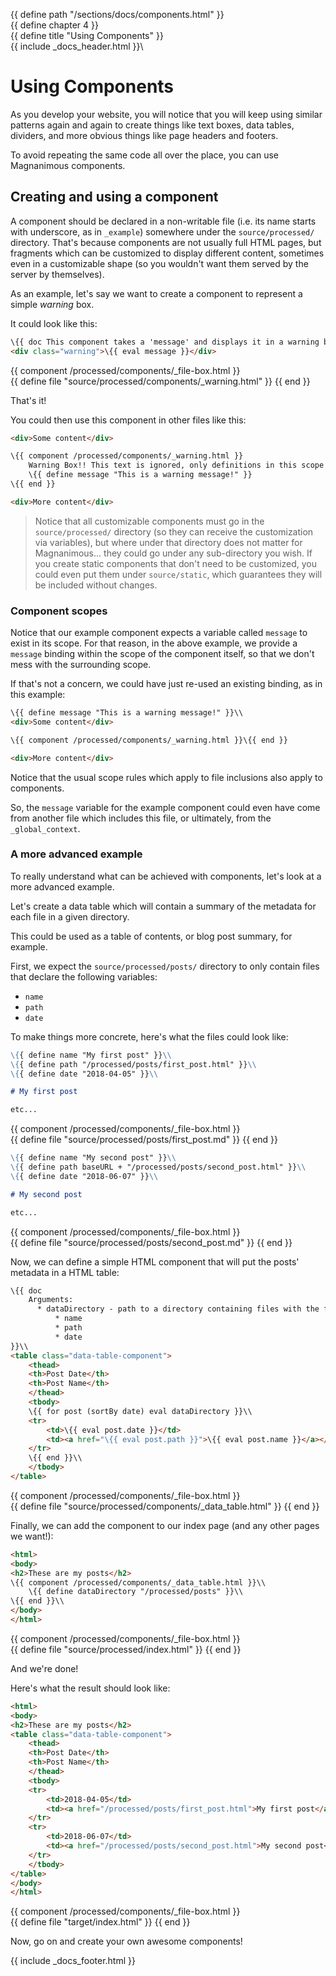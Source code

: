 {{ define path "/sections/docs/components.html" }}\
{{ define chapter 4 }}\
{{ define title "Using Components" }}\
{{ include _docs_header.html }}\

# Using Components

As you develop your website, you will notice that you will keep using similar patterns again and again
to create things like text boxes, data tables, dividers, and more obvious things like page headers and
footers.

To avoid repeating the same code all over the place, you can use Magnanimous components.

## Creating and using a component

A component should be declared in a non-writable file (i.e. its name starts with underscore, as in `_example`)
somewhere under the `source/processed/` directory. That's because components are not usually full HTML pages,
but fragments which can be customized to display different content, sometimes even in a customizable shape
(so you wouldn't want them served by the server by themselves).

As an example, let's say we want to create a component to represent a simple _warning_ box.

It could look like this:

```html
\{{ doc This component takes a 'message' and displays it in a warning box }}\\
<div class="warning">\{{ eval message }}</div>
```

{{ component /processed/components/_file-box.html }}\
    {{ define file "source/processed/components/_warning.html" }}
{{ end }}

That's it!

You could then use this component in other files like this:

```html
<div>Some content</div>

\{{ component /processed/components/_warning.html }}
    Warning Box!! This text is ignored, only definitions in this scope are evaluated.
    \{{ define message "This is a warning message!" }}
\{{ end }}

<div>More content</div>
```

> Notice that all customizable components must go in the `source/processed/` directory (so they can receive
  the customization via variables), but where under that directory does not matter for Magnanimous... they could
  go under any sub-directory you wish. If you create static components that don't need to be customized,
  you could even put them under `source/static`, which guarantees they will be included without changes.

### Component scopes

Notice that our example component expects a variable called `message` to exist in its scope. For that reason, 
in the above example, we provide a `message` binding within the scope of the component itself, so that we don't
mess with the surrounding scope.

If that's not a concern, we could have just re-used an existing binding, as in this example:

```html
\{{ define message "This is a warning message!" }}\\
<div>Some content</div>

\{{ component /processed/components/_warning.html }}\{{ end }}

<div>More content</div>
```

Notice that the usual scope rules which apply to file inclusions also apply to components.

So, the `message` variable for the example component could even have come from another file which includes this file,
or ultimately, from the `_global_context`.

### A more advanced example

To really understand what can be achieved with components, let's look at a more advanced example.

Let's create a data table which will contain a summary of the metadata for each file in a given directory.

This could be used as a table of contents, or blog post summary, for example.

First, we expect the `source/processed/posts/` directory to only contain files that declare the following variables:

* `name`
* `path`
* `date`

To make things more concrete, here's what the files could look like:

```markdown
\{{ define name "My first post" }}\\
\{{ define path "/processed/posts/first_post.html" }}\\
\{{ define date "2018-04-05" }}\\

# My first post

etc...
```

{{ component /processed/components/_file-box.html }}\
    {{ define file "source/processed/posts/first_post.md" }}
{{ end }}

```markdown
\{{ define name "My second post" }}\\
\{{ define path baseURL + "/processed/posts/second_post.html" }}\\
\{{ define date "2018-06-07" }}\\

# My second post

etc...
```

{{ component /processed/components/_file-box.html }}\
    {{ define file "source/processed/posts/second_post.md" }}
{{ end }}

Now, we can define a simple HTML component that will put the posts' metadata in a HTML table:

```html
\{{ doc
    Arguments:
      * dataDirectory - path to a directory containing files with the following properties:
          * name
          * path
          * date
}}\\
<table class="data-table-component">
    <thead>
    <th>Post Date</th>
    <th>Post Name</th>
    </thead>
    <tbody>
    \{{ for post (sortBy date) eval dataDirectory }}\\
    <tr>
        <td>\{{ eval post.date }}</td>
        <td><a href="\{{ eval post.path }}">\{{ eval post.name }}</a></td>
    </tr>
    \{{ end }}\\
    </tbody>
</table>
```

{{ component /processed/components/_file-box.html }}\
    {{ define file "source/processed/components/_data_table.html" }}
{{ end }}

Finally, we can add the component to our index page (and any other pages we want!):

```html
<html>
<body>
<h2>These are my posts</h2>
\{{ component /processed/components/_data_table.html }}\\
    \{{ define dataDirectory "/processed/posts" }}\\
\{{ end }}\\
</body>
</html>
```

{{ component /processed/components/_file-box.html }}\
    {{ define file "source/processed/index.html" }}
{{ end }}

And we're done!

Here's what the result should look like:

```html
<html>
<body>
<h2>These are my posts</h2>
<table class="data-table-component">
    <thead>
    <th>Post Date</th>
    <th>Post Name</th>
    </thead>
    <tbody>
    <tr>
        <td>2018-04-05</td>
        <td><a href="/processed/posts/first_post.html">My first post</a></td>
    </tr>
    <tr>
        <td>2018-06-07</td>
        <td><a href="/processed/posts/second_post.html">My second post</a></td>
    </tr>
    </tbody>
</table>
</body>
</html>
```

{{ component /processed/components/_file-box.html }}\
    {{ define file "target/index.html" }}
{{ end }}

Now, go on and create your own awesome components!

{{ include _docs_footer.html }}
